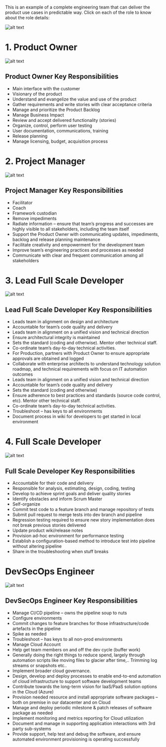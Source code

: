 This is an example of a complete engineering team that can deliver the product use cases in predictable way. Click on each of the role to know about the role details:

![alt text](image-14.png)

# 1. Product Owner

![alt text](image-15.png)

## Product Owner Key Responsibilities

- Main interface  with the customer
- Visionary of the product
- Understand and evangelize the value and use of the product
- Gather requirements  and write stories with clear acceptance criteria
- Manage and prioritize the Product Backlog 
- Manage Business Impact
- Review and accept delivered functionality (stories)
- Organize, control, perform user testing
- User documentation, communications, training
- Release planning
- Manage licensing, budget, acquisition process

# 2. Project Manager

![alt text](image-16.png)

## Project Manager Key Responsibilities
- Facilitator
- Coach
- Framework custodian
- Remove impediments
- Radiate information – ensure that team’s progress and successes are highly visible to all stakeholders, including the team itself
- Support the Product Owner with communicating updates, impediments, backlog and release planning maintenance
- Facilitate creativity and empowerment for the development team
- Improve team’s engineering practices and processes as needed
- Communicate with clear and frequent communication among all stakeholders

# 3. Lead Full Scale Developer

![alt text](image-17.png)

## Lead Full Scale Developer Key Responsibilities

- Leads team in alignment on design and architecture
- Accountable for team’s code quality and delivery
- Leads team in alignment on a unified vision and technical direction
- Ensure architectural integrity is maintained
- Sets the standard (coding and otherwise). Mentor other technical staff.
- Co-ordinate team’s day-to-day technical activities. 
- For Production, partners with Product Owner to ensure appropriate approvals are obtained and logged
- Collaborate with enterprise architects to understand technology solution roadmap, and technical requirements with focus on IT automation outcomes
- Leads team in alignment on a unified vision and technical direction
- Accountable for team’s code quality and delivery
- Sets the standard (coding and otherwise)
- Ensure adherence to best practices and standards (source code control, etc). Mentor other technical staff.
- Co-ordinate team’s day-to-day technical activities. 
- Troubleshoot – has keys to all environments
- Document process in wiki for developers to get started in local environment

# 4. Full Scale Developer 

![alt text](image-18.png)

## Full Scale Developer Key Responsibilities

- Accountable for their code and delivery
- Responsible for analysis, estimating, design, coding, testing
- Develop to achieve sprint goals and deliver quality stories
- Identify obstacles and inform Scrum Master
- Self-organize
- Commit test code to a feature branch and manage repository of tests
- Submit pull request to merge tests into dev branch and pipeline
- Regression testing required to ensure new story implementation does not break previous stories delivered
- Update product wiki/release notes
- Provision ad-hoc environment for performance testing
- Establish a configuration-based method to introduce test into pipeline without altering pipeline
- Share in the troubleshooting when stuff breaks

# DevSecOps Engineer

![alt text](image-19.png)

## DevSecOps Engineer Key Responsibilities
- Manage CI/CD pipeline – owns the pipeline soup to nuts
- Configure environments
- Commit changes to feature branches for those infrastructure/code artefacts in the pipeline
- Spike as needed
- Troubleshoot – has keys to all non-prod environments
- Manage Cloud Account
- Help get team members on and off the dev cycle (buffer work)
- Generally doing the right things to reduce spend, largely through automation scripts like moving files to glacier after time,.. Trimming log streams or snapshots etc..
- Implement broader  cloud governance.
- Design, develop and deploy processes to enable end-to-end automation of cloud infrastructure to support software development teams
- Contribute towards the long-term vision for IaaS/PaaS solution options in the Cloud (Azure)
- Provision needed resource and install appropriate software packages –both on premise in our datacenter and on Cloud
- Manage and deploy periodic milestone & patch releases of software package as needed
- Implement monitoring and metrics reporting for Cloud utilization
- Document and manage in supporting application interactions with 3rd party sub-systems
- Provide support, help test and debug the software, and ensure automated environment provisioning is operating successfully



